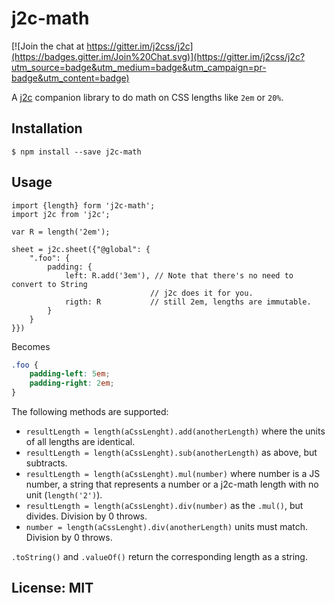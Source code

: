 # j2c-math

[![Join the chat at https://gitter.im/j2css/j2c](https://badges.gitter.im/Join%20Chat.svg)](https://gitter.im/j2css/j2c?utm_source=badge&utm_medium=badge&utm_campaign=pr-badge&utm_content=badge)

A [j2c](http://j2c.py.gy) companion library to do math on CSS lengths like `2em` or `20%`.

## Installation

```Shell
$ npm install --save j2c-math
```

## Usage

```JS
import {length} form 'j2c-math';
import j2c from 'j2c';

var R = length('2em');

sheet = j2c.sheet({"@global": {
    ".foo": {
        padding: {
            left: R.add('3em'), // Note that there's no need to convert to String
                               // j2c does it for you.
            rigth: R           // still 2em, lengths are immutable.
        }
    }
}})
```
Becomes
```CSS
.foo {
    padding-left: 5em;
    padding-right: 2em;
}
```

The following methods are supported:

- `resultLength = length(aCssLenght).add(anotherLength)` where the units of all lengths are identical.
- `resultLength = length(aCssLenght).sub(anotherLength)` as above, but subtracts.
- `resultLength = length(aCssLenght).mul(number)` where number is a JS number, a string that represents a number or a j2c-math length with no unit (`length('2')`).
- `resultLength = length(aCssLenght).div(number)` as the `.mul()`, but divides. Division by 0 throws.
- `number = length(aCssLenght).div(anotherLength)` units must match. Division by 0 throws.

`.toString()` and `.valueOf()` return the corresponding length as a string.


## License: MIT
